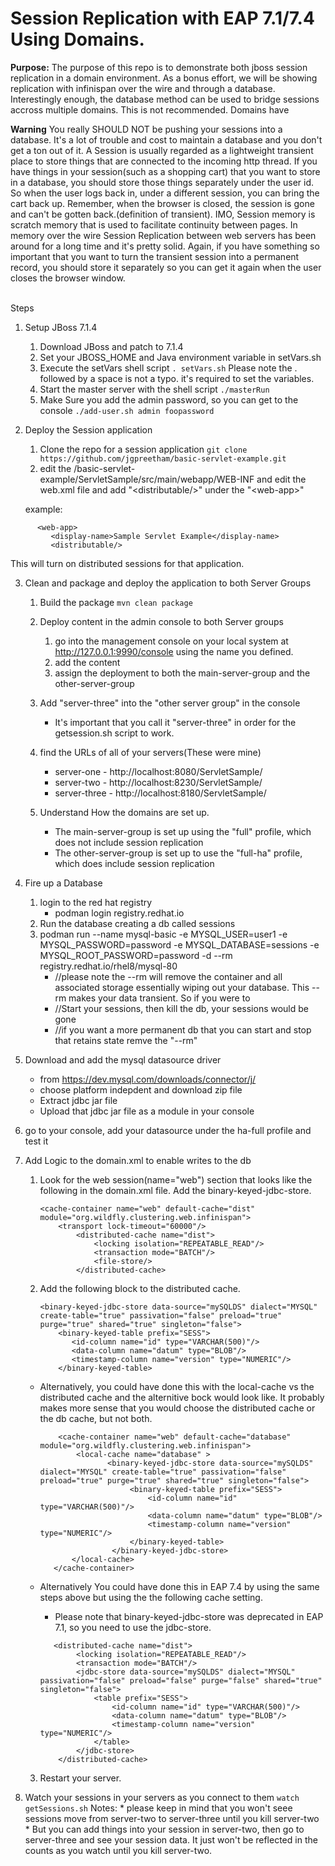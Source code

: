 # Session Replication with EAP 7.1/7.4 Using Domains.

**Purpose:**
The purpose of this repo is to demonstrate both jboss session replication in a domain environment. As a bonus effort, we will be showing replication with infinispan over the wire and through a database. Interestingly enough, the database method can be used to bridge sessions accross multiple domains. This is not recommended. Domains have

**Warning**
<IMO>You really SHOULD NOT be pushing your sessions into a database.  It's a lot of trouble and cost to maintain a database and you don't get a ton out of it. A Session is usually regarded as a lightweight transient place to store things that are connected to the incoming http thread.  If you have things in your session(such as a shopping cart) that you want to store in a database, you should store those things separately under the user id. So when the user logs back in, under a different session, you can bring the cart back up.  Remember, when the browser is closed, the session is gone and can't be gotten back.(definition of transient).  IMO, Session memory is scratch memory that is used to facilitate continuity between pages. In memory over the wire Session Replication between web servers has been around for a long time and it's pretty solid.  Again, if you have something so important that you want to turn the transient session into a permanent record, you should store it separately so you can get it again when the user closes the browser window. 
</IMO>

<br>
Steps

1. Setup JBoss 7.1.4
    1. Download JBoss and patch to 7.1.4
    2. Set your JBOSS\_HOME and Java environment variable in setVars.sh
    3. Execute the setVars shell script
        `. setVars.sh`
        Please note the . followed by a space is not a typo. it's required to set the variables.
    4. Start the master server with the shell script
        `./masterRun`
    5. Make Sure you add the admin password, so you can get to the console
        `./add-user.sh admin foopassword`
2. Deploy the Session application
    1. Clone the repo for a session application
       `git clone https://github.com/jgpreetham/basic-servlet-example.git` 
    2. edit the /basic\-servlet\-example/ServletSample/src/main/webapp/WEB\-INF and edit the web\.xml file and add "\<distributable/\>" under the "\<web\-app\>"
    
    example:

```
      <web-app>
         <display-name>Sample Servlet Example</display-name>
         <distributable/>
```

This will turn on distributed sessions for that application.

3. Clean and package and deploy the application to both Server Groups

    1. Build the package
         `mvn clean package`

    2. Deploy content in the admin console to both Server groups
        1. go into the management console on your local system at http://127.0.0.1:9990/console using the name you defined.
        2. add the content
        3. assign the deployment to both the main-server-group and the other-server-group

    3. Add "server-three" into the "other server group" in the console
        * It's important that you call it "server-three" in order for the getsession.sh script to work.

    4. find the URLs of all of your servers(These were  mine)
        * server-one - http://localhost:8080/ServletSample/
        * server-two - http://localhost:8230/ServletSample/
        * server-three - http://localhost:8180/ServletSample/

    5. Understand How the domains are set up.
        * The main-server-group is set up using the "full" profile, which does not include session replication
        * The other-server-group is set up to use the "full-ha" profile, which does include session replication


4. Fire up a Database
    1. login to the red hat registry
        * podman login registry.redhat.io
    2. Run the database creating a db called sessions
    3. podman run --name mysql-basic -e MYSQL\_USER=user1 -e MYSQL\_PASSWORD=password -e MYSQL\_DATABASE=sessions -e MYSQL\_ROOT\_PASSWORD=password -d --rm registry.redhat.io/rhel8/mysql-80
        * //please note the --rm will remove the container and all associated storage essentially wiping out your database. This --rm makes your data transient. So if you were to
        * //Start your sessions, then kill the db, your sessions would be gone
        * //if you want a more permanent db that you can start and stop that retains state remve the "--rm"
5. Download and add the mysql datasource driver
    * from https://dev.mysql.com/downloads/connector/j/
    * choose platform indepdent and download zip file
    * Extract jdbc jar file
    * Upload that jdbc jar file as a module in your console
6. go to your console, add your datasource under the ha-full profile and test it
7. Add Logic to the domain.xml to enable writes to the db
    1.  Look for the web session(name="web") section that looks like the following in the domain.xml file. Add the binary-keyed-jdbc-store.
        ```
        <cache-container name="web" default-cache="dist" module="org.wildfly.clustering.web.infinispan">
            <transport lock-timeout="60000"/>
                <distributed-cache name="dist">
                    <locking isolation="REPEATABLE_READ"/>
                    <transaction mode="BATCH"/>
                    <file-store/>
                </distributed-cache>                        
        ```
    2. Add the following block to the distributed cache.
        ```
        <binary-keyed-jdbc-store data-source="mySQLDS" dialect="MYSQL" create-table="true" passivation="false" preload="true" purge="true" shared="true" singleton="false">
            <binary-keyed-table prefix="SESS">
               <id-column name="id" type="VARCHAR(500)"/>
               <data-column name="datum" type="BLOB"/>
               <timestamp-column name="version" type="NUMERIC"/>
            </binary-keyed-table>
        ```
    * Alternatively, you could have done this with the local-cache vs the distributed cache and the alternitive bock would look like. It probably makes more sense that you would choose the distributed cache or the db cache, but not both.

        ```
            <cache-container name="web" default-cache="database" module="org.wildfly.clustering.web.infinispan">
                <local-cache name="database" >
                       <binary-keyed-jdbc-store data-source="mySQLDS" dialect="MYSQL" create-table="true" passivation="false" preload="true" purge="true" shared="true" singleton="false">
                            <binary-keyed-table prefix="SESS">
                                <id-column name="id" type="VARCHAR(500)"/>
                                <data-column name="datum" type="BLOB"/>
                                <timestamp-column name="version" type="NUMERIC"/>
                            </binary-keyed-table>
                        </binary-keyed-jdbc-store>
               </local-cache>
           </cache-container>
        ```
     * Alternatively You could have done this in EAP 7.4 by using the same steps above but using the the following cache setting.
         * Please note that binary-keyed-jdbc-store was deprecated in EAP 7.1, so you need to use the jdbc-store.
        ```
           <distributed-cache name="dist">
                <locking isolation="REPEATABLE_READ"/>
                <transaction mode="BATCH"/>
                <jdbc-store data-source="mySQLDS" dialect="MYSQL" passivation="false" preload="false" purge="false" shared="true" singleton="false">
                    <table prefix="SESS">
                        <id-column name="id" type="VARCHAR(500)"/>
                        <data-column name="datum" type="BLOB"/>
                        <timestamp-column name="version" type="NUMERIC"/>
                    </table>
                </jdbc-store>
            </distributed-cache>
        ```


    3. Restart your server.
9. Watch your sessions in your servers as you connect to them
    `watch getSessions.sh`
   Notes:
       * please keep in mind that you won't seee sessions move from server-two to server-three until you kill server-two
       * But you can add things into your session in server-two, then go to server-three and see your session data.  It just won't be reflected in the counts as you watch until you kill server-two.
